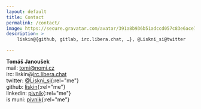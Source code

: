 ```yaml
---
layout: default
title: Contact
permalink: /contact/
image: https://secure.gravatar.com/avatar/391a8b936b51adccd057c83e6ace7241
description: >
    liskin@{github, gitlab, irc.libera.chat, …}, @Liskni_si@twitter

---
```


**Tomáš Janoušek**  
mail: tomi@nomi.cz  
irc: liskin@[irc.libera.chat](https://libera.chat/)  
twitter: [@Liskni\_si](https://twitter.com/Liskni_si){:rel="me"}  
github: [liskin](https://github.com/liskin){:rel="me"}  
linkedin: [pivnik](https://www.linkedin.com/in/pivnik){:rel="me"}  
is muni: [pivnik](https://is.muni.cz/lide/?lang=en;uco=207561){:rel="me"}
